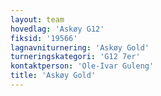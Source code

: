```yaml
---
layout: team
hovedlag: 'Askøy G12'
fiksid: '19566'
lagnavniturnering: 'Askøy Gold'
turneringskategori: 'G12 7er'
kontaktperson: 'Ole-Ivar Guleng'
title: 'Askøy Gold'
---
```

